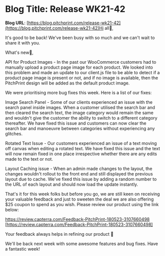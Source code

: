 # **Blog Title**: Release WK21-42

**Blog URL**: [https://blog.pitchprint.com/release-wk21-42](https://blog.pitchprint.com/release-wk21-42)Hi all👋,

It's good to be back! We've been busy with so much and we can't wait to share it with you.

What's new🚀,

API for Product Images - In the past our WooCommerce customers had to manually upload a product page image for each product. We looked into
this problem and made an update to our client.js file to be able to detect if a product page image is present or not, and if no image is
available, then the PitchPrint design will be added as the default product image.

We were prioritising more bug fixes this week. Here is a list of our fixes:

Image Search Panel - Some of our clients experienced an issue with the search panel inside images. When a customer utilised the search bar
and then cleared the search text, the image category would remain the same and wouldn't give the customer the ability to switch to a
different category thereafter. We have fixed this issue and customers can now clear the search bar and manoeuvre between categories without
experiencing any glitches.

Rotated Text Issue - Our customers experienced an issue of a text moving off canvas when editing a rotated text. We have fixed this issue
and the text will now remain fixed in one place irrespective whether there are any edits made to the text or not.

Layout Caching issue - When an admin made changes to the layout, the changes wouldn't rollout to the front end and still displayed the
previous layout due to cache. We've fixed this issue by adding a random number to the URL of each layout and should now load the update
instantly.

That's it for this week folks but before you go, we are still keen on receiving your valuable feedback and just to sweeten the deal we are
also offering $25 coupon to spend as you wish. Please review our product using the link below:

https://review.capterra.com/Feedback-PitchPrint-180523-3107660498 [https://review.capterra.com/Feedback-PitchPrint-180523-3107660498]

Your feedback always helps in refining our product 🙂

We'll be back next week with some awesome features and bug fixes. Have a fantastic week!

